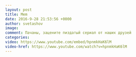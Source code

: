 ```yaml
--- 
layout: post 
title: Mem 
date: 2016-9-28 21:53:56 +0000 
author: svetashov 
image: 
comment: Пачаны, зацените пиздатый сериал от наших друзей
categories: 
video: https://www.youtube.com/embed/hpnmkHaK6lM
video-href: https://www.youtube.com/watch?v=hpnmkHaK6lM
---
```

